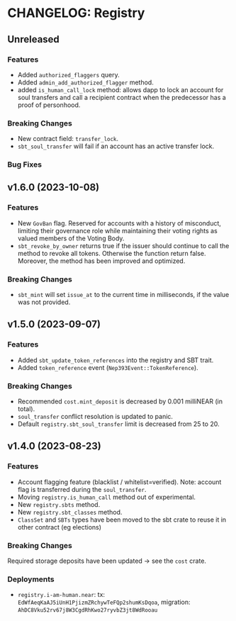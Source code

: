 <!-- markdownlint-disable MD013 -->
<!-- markdownlint-disable MD024 -->

<!--
Changelogs are for humans, not machines.
There should be an entry for every single version.
The same types of changes should be grouped.
The latest version comes first.
The release date of each version is displayed.

Usage:

Change log entries are to be added to the Unreleased section. Example entry:

* [#<PR-number>](https://github.com/umee-network/umee/pull/<PR-number>) <description>
-->

# CHANGELOG: Registry

## Unreleased

### Features

- Added `authorized_flaggers` query.
- Added `admin_add_authorized_flagger` method.
- added `is_human_call_lock` method: allows dapp to lock an account for soul transfers and call a recipient contract when the predecessor has a proof of personhood.

### Breaking Changes

- New contract field: `transfer_lock`.
- `sbt_soul_transfer` will fail if an account has an active transfer lock.

### Bug Fixes

## v1.6.0 (2023-10-08)

### Features

- New `GovBan` flag. Reserved for accounts with a history of misconduct, limiting their governance role while maintaining their voting rights as valued members of the Voting Body.
- `sbt_revoke_by_owner` returns true if the issuer should continue to call the method to revoke all tokens. Otherwise the function return false. Moreover, the method has been improved and optimized.

### Breaking Changes

- `sbt_mint` will set `issue_at` to the current time in milliseconds, if the value was not provided.

## v1.5.0 (2023-09-07)

### Features

- Added `sbt_update_token_references` into the registry and SBT trait.
- Added `token_reference` event (`Nep393Event::TokenReference`).

### Breaking Changes

- Recommended `cost.mint_deposit` is decreased by 0.001 milliNEAR (in total).
- `soul_transfer` conflict resolution is updated to panic.
- Default `registry.sbt_soul_transfer` limit is decreased from 25 to 20.

## v1.4.0 (2023-08-23)

### Features

- Account flagging feature (blacklist / whitelist=verified). Note: account flag is transferred during the `soul_transfer`.
- Moving `registry.is_human_call` method out of experimental.
- New `registry.sbts` method.
- New `registry.sbt_classes` method.
- `ClassSet` and `SBTs` types have been moved to the sbt crate to reuse it in other contract (eg elections)

### Breaking Changes

Required storage deposits have been updated -> see the `cost` crate.

### Deployments

- `registry.i-am-human.near`: tx: `EdWfAeqKaAJ5iUnH1PjizmZRchywTeFQp2shumKsDqoa`, migration: `AhDC8Vku52rv67j8W3CgdRhKwo27ryvbZ3jt8WdRooau`
